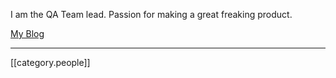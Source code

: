 I am the QA Team lead. Passion for making a great freaking product.

[My Blog](testingclouds.wordpress.com)
*****

[[category.people]]